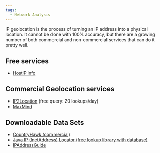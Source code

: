 ```yaml
---
tags:
  - Network Analysis
---
```

IP geolocation is the process of turning an IP address into a physical
location. It cannot be done with 100% accuracy, but there are a growing
number of both commercial and non-commercial services that can do it
pretty well.

## Free services

- [HostIP.info](http://hostip.info)

## Commercial Geolocation services

- [IP2Location](https://www.ip2location.com/?AfID=23224)
  (free query: 20 lookups/day)
- [MaxMind](https://www.maxmind.com/en/solutions/ip-geolocation-databases-api-services)

## Downloadable Data Sets

- [CountryHawk (commercial)](https://www.cyscape.com/products/chawk/)
- [Java IP (InetAddress) Locator (free lookup library with database)](https://sourceforge.net/projects/javainetlocator/)
- [IPAddressGuide](https://www.ipaddressguide.com/)
